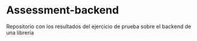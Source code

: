 # Assessment-backend
Repositorio con los resultados del ejercicio de prueba sobre el backend de una libreria
